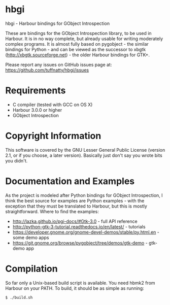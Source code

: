 hbgi
====

hbgi - Harbour bindings for GObject Introspection

These are bindings for the GObject Introspection library, to be used in Harbour. It is in no way complete, but already usable for writing moderately complex programs. It is almost fully based on pygobject - the similar bindings for Python - and can be viewed as the successor to xbgtk (http://xbgtk.sourceforge.net) - the older Harbour bindings for GTK+.

Please report any issues on GitHub issues page at:
  https://github.com/tuffnatty/hbgi/issues
  
Requirements
============

  * C compiler (tested with GCC on OS X)
  * Harbour 3.0.0 or higher
  * GObject Introspection

Copyright Information
=====================
This software is covered by the GNU Lesser General Public License
(version 2.1, or if you choose, a later version).  Basically just don't
say you wrote bits you didn't.

Documentation and Examples
==========================
As the project is modeled after Python bindings for GObject Introspection, I think the best source for examples are Python examples - with the exception that they must be translated to Harbour, but this is mostly straightforward.
Where to find the examples:

  * http://lazka.github.io/pgi-docs/#Gtk-3.0 - full API reference
  * http://python-gtk-3-tutorial.readthedocs.io/en/latest/ - tutorials
  * https://developer.gnome.org/gnome-devel-demos/stable/py.html.en - some demo apps
  * https://git.gnome.org/browse/pygobject/tree/demos/gtk-demo - gtk-demo app

Compilation
===========

So far only a Unix-based build script is available. You need hbmk2 from Harbour on your PATH. To build, it should be as simple as running:

    $ ./build.sh
